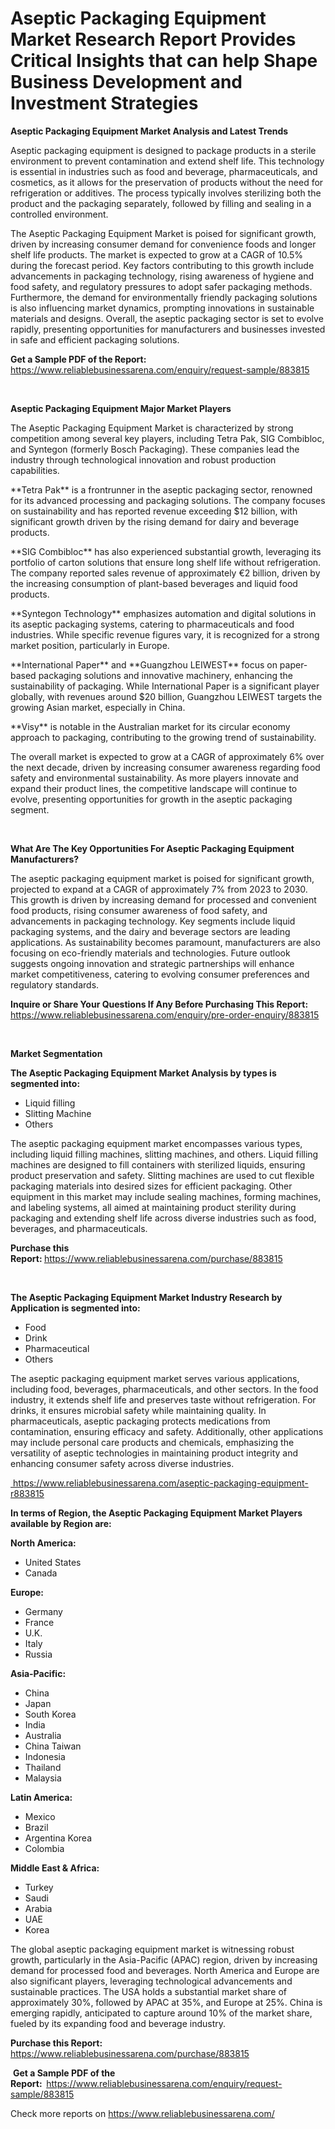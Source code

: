<p><h1>Aseptic Packaging Equipment Market Research Report Provides Critical Insights that can help Shape Business Development and Investment Strategies</h1></p><p><strong>Aseptic Packaging Equipment Market Analysis and Latest Trends</strong></p>
<p><p>Aseptic packaging equipment is designed to package products in a sterile environment to prevent contamination and extend shelf life. This technology is essential in industries such as food and beverage, pharmaceuticals, and cosmetics, as it allows for the preservation of products without the need for refrigeration or additives. The process typically involves sterilizing both the product and the packaging separately, followed by filling and sealing in a controlled environment.</p><p>The Aseptic Packaging Equipment Market is poised for significant growth, driven by increasing consumer demand for convenience foods and longer shelf life products. The market is expected to grow at a CAGR of 10.5% during the forecast period. Key factors contributing to this growth include advancements in packaging technology, rising awareness of hygiene and food safety, and regulatory pressures to adopt safer packaging methods. Furthermore, the demand for environmentally friendly packaging solutions is also influencing market dynamics, prompting innovations in sustainable materials and designs. Overall, the aseptic packaging sector is set to evolve rapidly, presenting opportunities for manufacturers and businesses invested in safe and efficient packaging solutions.</p></p>
<p><strong>Get a Sample PDF of the Report:&nbsp;</strong> <a href="https://www.reliablebusinessarena.com/enquiry/request-sample/883815?utm_campaign=2106&utm_medium=2&utm_source=Github&utm_content=ia&utm_term=18022025&utm_id=aseptic-packaging-equipment">https://www.reliablebusinessarena.com/enquiry/request-sample/883815</a></p>
<p>&nbsp;</p>
<p><strong>Aseptic Packaging Equipment Major Market Players</strong></p>
<p><p>The Aseptic Packaging Equipment Market is characterized by strong competition among several key players, including Tetra Pak, SIG Combibloc, and Syntegon (formerly Bosch Packaging). These companies lead the industry through technological innovation and robust production capabilities.</p><p>**Tetra Pak** is a frontrunner in the aseptic packaging sector, renowned for its advanced processing and packaging solutions. The company focuses on sustainability and has reported revenue exceeding $12 billion, with significant growth driven by the rising demand for dairy and beverage products.</p><p>**SIG Combibloc** has also experienced substantial growth, leveraging its portfolio of carton solutions that ensure long shelf life without refrigeration. The company reported sales revenue of approximately €2 billion, driven by the increasing consumption of plant-based beverages and liquid food products.</p><p>**Syntegon Technology** emphasizes automation and digital solutions in its aseptic packaging systems, catering to pharmaceuticals and food industries. While specific revenue figures vary, it is recognized for a strong market position, particularly in Europe.</p><p>**International Paper** and **Guangzhou LEIWEST** focus on paper-based packaging solutions and innovative machinery, enhancing the sustainability of packaging. While International Paper is a significant player globally, with revenues around $20 billion, Guangzhou LEIWEST targets the growing Asian market, especially in China.</p><p>**Visy** is notable in the Australian market for its circular economy approach to packaging, contributing to the growing trend of sustainability.</p><p>The overall market is expected to grow at a CAGR of approximately 6% over the next decade, driven by increasing consumer awareness regarding food safety and environmental sustainability. As more players innovate and expand their product lines, the competitive landscape will continue to evolve, presenting opportunities for growth in the aseptic packaging segment.</p></p>
<p>&nbsp;</p>
<p><strong>What Are The Key Opportunities For Aseptic Packaging Equipment Manufacturers?</strong></p>
<p><p>The aseptic packaging equipment market is poised for significant growth, projected to expand at a CAGR of approximately 7% from 2023 to 2030. This growth is driven by increasing demand for processed and convenient food products, rising consumer awareness of food safety, and advancements in packaging technology. Key segments include liquid packaging systems, and the dairy and beverage sectors are leading applications. As sustainability becomes paramount, manufacturers are also focusing on eco-friendly materials and technologies. Future outlook suggests ongoing innovation and strategic partnerships will enhance market competitiveness, catering to evolving consumer preferences and regulatory standards.</p></p>
<p><strong>Inquire or Share Your Questions If Any Before Purchasing This Report:</strong> <a href="https://www.reliablebusinessarena.com/enquiry/pre-order-enquiry/883815?utm_campaign=2106&utm_medium=2&utm_source=Github&utm_content=ia&utm_term=18022025&utm_id=aseptic-packaging-equipment">https://www.reliablebusinessarena.com/enquiry/pre-order-enquiry/883815</a></p>
<p>&nbsp;</p>
<p><strong>Market Segmentation</strong></p>
<p><strong>The Aseptic Packaging Equipment Market Analysis by types is segmented into:</strong></p>
<p><ul><li>Liquid filling</li><li>Slitting Machine</li><li>Others</li></ul></p>
<p><p>The aseptic packaging equipment market encompasses various types, including liquid filling machines, slitting machines, and others. Liquid filling machines are designed to fill containers with sterilized liquids, ensuring product preservation and safety. Slitting machines are used to cut flexible packaging materials into desired sizes for efficient packaging. Other equipment in this market may include sealing machines, forming machines, and labeling systems, all aimed at maintaining product sterility during packaging and extending shelf life across diverse industries such as food, beverages, and pharmaceuticals.</p></p>
<p><strong>Purchase this Report:&nbsp;</strong><a href="https://www.reliablebusinessarena.com/purchase/883815?utm_campaign=2106&utm_medium=2&utm_source=Github&utm_content=ia&utm_term=18022025&utm_id=aseptic-packaging-equipment">https://www.reliablebusinessarena.com/purchase/883815</a></p>
<p>&nbsp;</p>
<p><strong>The Aseptic Packaging Equipment Market Industry Research by Application is segmented into:</strong></p>
<p><ul><li>Food</li><li>Drink</li><li>Pharmaceutical</li><li>Others</li></ul></p>
<p><p>The aseptic packaging equipment market serves various applications, including food, beverages, pharmaceuticals, and other sectors. In the food industry, it extends shelf life and preserves taste without refrigeration. For drinks, it ensures microbial safety while maintaining quality. In pharmaceuticals, aseptic packaging protects medications from contamination, ensuring efficacy and safety. Additionally, other applications may include personal care products and chemicals, emphasizing the versatility of aseptic technologies in maintaining product integrity and enhancing consumer safety across diverse industries.</p></p>
<p><a href="https://www.reliablebusinessarena.com/aseptic-packaging-equipment-r883815?utm_campaign=2106&utm_medium=2&utm_source=Github&utm_content=ia&utm_term=18022025&utm_id=aseptic-packaging-equipment">&nbsp;https://www.reliablebusinessarena.com/aseptic-packaging-equipment-r883815</a></p>
<p><strong>In terms of Region, the Aseptic Packaging Equipment Market Players available by Region are:</strong></p>
<p>
    <p> <strong> North America: </strong>
        <ul>
            <li>United States</li>
            <li>Canada</li>
        </ul>
        </p> 
    <p> <strong> Europe: </strong>
        <ul>
            <li>Germany</li>
            <li>France</li>
            <li>U.K.</li>
            <li>Italy</li>
            <li>Russia</li>
        </ul>
        </p> 
    <p> <strong> Asia-Pacific: </strong>
        <ul>
            <li>China</li>
            <li>Japan</li>
            <li>South Korea</li>
            <li>India</li>
            <li>Australia</li>
            <li>China Taiwan</li>
            <li>Indonesia</li>
            <li>Thailand</li>
            <li>Malaysia</li>
        </ul>
        </p> 
    <p> <strong> Latin America: </strong>
        <ul>
            <li>Mexico</li>
            <li>Brazil</li>
            <li>Argentina Korea</li>
            <li>Colombia</li>
        </ul>
        </p> 
    <p> <strong> Middle East & Africa: </strong>
        <ul>
            <li>Turkey</li>
            <li>Saudi</li>
            <li>Arabia</li>
            <li>UAE</li>
            <li>Korea</li>
        </ul>
    </p>
    </p>
<p><p>The global aseptic packaging equipment market is witnessing robust growth, particularly in the Asia-Pacific (APAC) region, driven by increasing demand for processed food and beverages. North America and Europe are also significant players, leveraging technological advancements and sustainable practices. The USA holds a substantial market share of approximately 30%, followed by APAC at 35%, and Europe at 25%. China is emerging rapidly, anticipated to capture around 10% of the market share, fueled by its expanding food and beverage industry.</p></p>
<p><strong>Purchase this Report: </strong><a href="https://www.reliablebusinessarena.com/purchase/883815?utm_campaign=2106&utm_medium=2&utm_source=Github&utm_content=ia&utm_term=18022025&utm_id=aseptic-packaging-equipment">https://www.reliablebusinessarena.com/purchase/883815</a></p>
<p>&nbsp;<strong>Get a Sample PDF of the Report:&nbsp;&nbsp;</strong><a href="https://www.reliablebusinessarena.com/enquiry/request-sample/883815?utm_campaign=2106&utm_medium=2&utm_source=Github&utm_content=ia&utm_term=18022025&utm_id=aseptic-packaging-equipment">https://www.reliablebusinessarena.com/enquiry/request-sample/883815</a></p>
<p><strong></strong></p>
<p>Check more reports on <a href="https://www.reliablebusinessarena.com/?utm_campaign=2106&utm_medium=2&utm_source=Github&utm_content=ia&utm_term=18022025&utm_id=aseptic-packaging-equipment">https://www.reliablebusinessarena.com/</a></p>